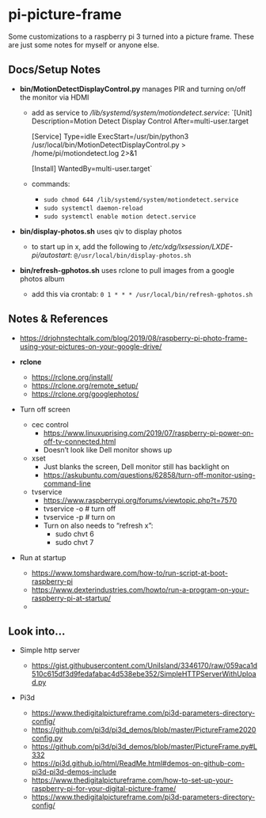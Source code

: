 # pi-picture-frame

Some customizations to a raspberry pi 3 turned into a picture frame. These are just some notes for myself or anyone else.

## Docs/Setup Notes
* **bin/MotionDetectDisplayControl.py** manages PIR and turning on/off the monitor via HDMI
  * add as service to */lib/systemd/system/motiondetect.service*:
    `[Unit]
     Description=Motion Detect Display Control
     After=multi-user.target

     [Service]
     Type=idle
     ExecStart=/usr/bin/python3 /usr/local/bin/MotionDetectDisplayControl.py > /home/pi/motiondetect.log 2>&1

     [Install]
     WantedBy=multi-user.target`
  * commands:
    * `sudo chmod 644 /lib/systemd/system/motiondetect.service`
    * `sudo systemctl daemon-reload`
    * `sudo systemctl enable motion detect.service`

* **bin/display-photos.sh** uses qiv to display photos
  * to start up in x, add the following to */etc/xdg/lxsession/LXDE-pi/autostart*:
    `@/usr/local/bin/display-photos.sh`

* **bin/refresh-gphotos.sh** uses rclone to pull images from a google photos album
  * add this via crontab:
    `0 1 * * * /usr/local/bin/refresh-gphotos.sh`

## Notes & References
* https://drjohnstechtalk.com/blog/2019/08/raspberry-pi-photo-frame-using-your-pictures-on-your-google-drive/

* **rclone**
  * https://rclone.org/install/
  * https://rclone.org/remote_setup/
  * https://rclone.org/googlephotos/
  
* Turn off screen
  * cec control
    * https://www.linuxuprising.com/2019/07/raspberry-pi-power-on-off-tv-connected.html
    * Doesn’t look like Dell monitor shows up
  * xset 
    * Just blanks the screen, Dell monitor still has backlight on 
    * https://askubuntu.com/questions/62858/turn-off-monitor-using-command-line
  * tvservice
    * https://www.raspberrypi.org/forums/viewtopic.php?t=7570
    * tvservice -o  # turn off
    * tvservice -p  # turn on
    * Turn on also needs to “refresh x”:
      * sudo chvt 6
      * sudo chvt 7

* Run at startup
  * https://www.tomshardware.com/how-to/run-script-at-boot-raspberry-pi
  * https://www.dexterindustries.com/howto/run-a-program-on-your-raspberry-pi-at-startup/
  * 

## Look into...
* Simple http server
  * https://gist.githubusercontent.com/UniIsland/3346170/raw/059aca1d510c615df3d9fedafabac4d538ebe352/SimpleHTTPServerWithUpload.py

* Pi3d
  * https://www.thedigitalpictureframe.com/pi3d-parameters-directory-config/
  * https://github.com/pi3d/pi3d_demos/blob/master/PictureFrame2020config.py
  * https://github.com/pi3d/pi3d_demos/blob/master/PictureFrame.py#L332
  * https://pi3d.github.io/html/ReadMe.html#demos-on-github-com-pi3d-pi3d-demos-include
  * https://www.thedigitalpictureframe.com/how-to-set-up-your-raspberry-pi-for-your-digital-picture-frame/
  * https://www.thedigitalpictureframe.com/pi3d-parameters-directory-config/

